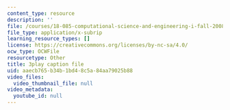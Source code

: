 ```yaml
---
content_type: resource
description: ''
file: /courses/18-085-computational-science-and-engineering-i-fall-2008/aaecb765b34b1bd48c5a84aa79025b88_0oBJN8F616U.srt
file_type: application/x-subrip
learning_resource_types: []
license: https://creativecommons.org/licenses/by-nc-sa/4.0/
ocw_type: OCWFile
resourcetype: Other
title: 3play caption file
uid: aaecb765-b34b-1bd4-8c5a-84aa79025b88
video_files:
  video_thumbnail_file: null
video_metadata:
  youtube_id: null
---
```

